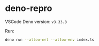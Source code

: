 # deno-repro

VSCode Deno version: `v3.33.3`

Run: 

```bash
deno run --allow-net --allow-env index.ts
```
